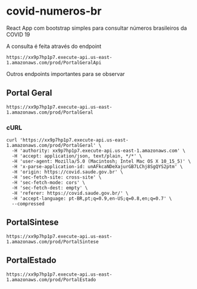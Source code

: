 # covid-numeros-br

React App com bootstrap simples para consultar números brasileiros da COVID 19

A consulta é feita através do endpoint 

`https://xx9p7hp1p7.execute-api.us-east-1.amazonaws.com/prod/PortalGeralApi`

Outros endpoints importantes para se observar

## Portal Geral
`https://xx9p7hp1p7.execute-api.us-east-1.amazonaws.com/prod/PortalGeral`

### cURL
```
curl 'https://xx9p7hp1p7.execute-api.us-east-1.amazonaws.com/prod/PortalGeral' \
  -H 'authority: xx9p7hp1p7.execute-api.us-east-1.amazonaws.com' \
  -H 'accept: application/json, text/plain, */*' \
  -H 'user-agent: Mozilla/5.0 (Macintosh; Intel Mac OS X 10_15_5)' \
  -H 'x-parse-application-id: unAFkcaNDeXajurGB7LChj8SgQYS2ptm' \
  -H 'origin: https://covid.saude.gov.br' \
  -H 'sec-fetch-site: cross-site' \
  -H 'sec-fetch-mode: cors' \
  -H 'sec-fetch-dest: empty' \
  -H 'referer: https://covid.saude.gov.br/' \
  -H 'accept-language: pt-BR,pt;q=0.9,en-US;q=0.8,en;q=0.7' \
  --compressed
```

## PortalSintese
`https://xx9p7hp1p7.execute-api.us-east-1.amazonaws.com/prod/PortalSintese`

## PortalEstado
`https://xx9p7hp1p7.execute-api.us-east-1.amazonaws.com/prod/PortalEstado`


